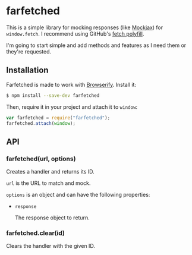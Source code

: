 # farfetched

This is a simple library for mocking responses (like
[Mockjax](https://github.com/jakerella/jquery-mockjax)) for `window.fetch`.
I recommend using GitHub's [fetch polyfill](https://github.com/github/fetch).

I'm going to start simple and add methods and features as I need them or
they're requested.


## Installation

Farfetched is made to work with [Browserify](http://browserify.org/).
Install it:

```sh
$ npm install --save-dev farfetched
```

Then, require it in your project and attach it to `window`:

```js
var farfetched = require("farfetched");
farfetched.attach(window);
```


## API

### farfetched(url, options)

Creates a handler and returns its ID.

`url` is the URL to match and mock.

`options` is an object and can have the following properties:

- `response`

    The response object to return.


### farfetched.clear(id)

Clears the handler with the given ID.
